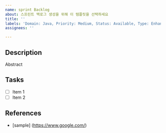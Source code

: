 ```yaml
---
name: sprint Backlog
about: 스프린트 백로그 생성을 위해 이 템플릿을 선택하세요
title: ''
labels: 'Domain: Java, Priority: Medium, Status: Available, Type: Enhancement'
assignees: ''

---
```


## Description

Abstract

## Tasks

- [ ] Item 1
- [ ] Item 2

## References

- [sample] (https://www.google.com/)
